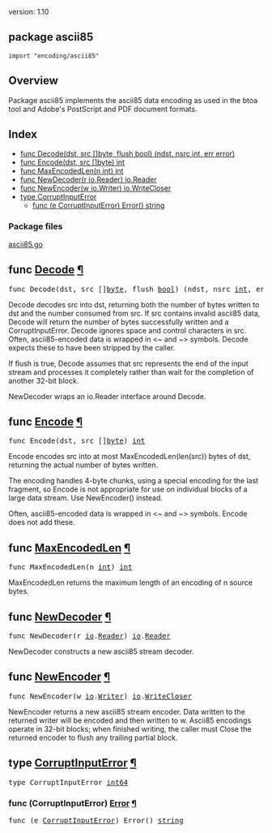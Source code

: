 version: 1.10
## package ascii85

  `import "encoding/ascii85"`

## Overview

Package ascii85 implements the ascii85 data encoding as used in the btoa tool
and Adobe's PostScript and PDF document formats.

## Index

- [func Decode(dst, src []byte, flush bool) (ndst, nsrc int, err error)](#Decode)
- [func Encode(dst, src []byte) int](#Encode)
- [func MaxEncodedLen(n int) int](#MaxEncodedLen)
- [func NewDecoder(r io.Reader) io.Reader](#NewDecoder)
- [func NewEncoder(w io.Writer) io.WriteCloser](#NewEncoder)
- [type CorruptInputError](#CorruptInputError)
  - [func (e CorruptInputError) Error() string](#CorruptInputError.Error)

### Package files
 [ascii85.go](//github.com/golang/go/blob/2ea7d3461bb41d0ae12b56ee52d43314bcdb97f9/src/encoding/ascii85/ascii85.go)

<h2 id="Decode">func <a href="//github.com/golang/go/blob/2ea7d3461bb41d0ae12b56ee52d43314bcdb97f9/src/encoding/ascii85/ascii85.go#L179">Decode</a>
    <a href="#Decode">¶</a></h2>
<pre>func Decode(dst, src []<a href="/builtin/#byte">byte</a>, flush <a href="/builtin/#bool">bool</a>) (ndst, nsrc <a href="/builtin/#int">int</a>, err <a href="/builtin/#error">error</a>)</pre>

Decode decodes src into dst, returning both the number of bytes written to dst
and the number consumed from src. If src contains invalid ascii85 data, Decode
will return the number of bytes successfully written and a CorruptInputError.
Decode ignores space and control characters in src. Often, ascii85-encoded data
is wrapped in <~ and ~> symbols. Decode expects these to have been stripped by
the caller.

If flush is true, Decode assumes that src represents the end of the input stream
and processes it completely rather than wait for the completion of another
32-bit block.

NewDecoder wraps an io.Reader interface around Decode.

<h2 id="Encode">func <a href="//github.com/golang/go/blob/2ea7d3461bb41d0ae12b56ee52d43314bcdb97f9/src/encoding/ascii85/ascii85.go#L17">Encode</a>
    <a href="#Encode">¶</a></h2>
<pre>func Encode(dst, src []<a href="/builtin/#byte">byte</a>) <a href="/builtin/#int">int</a></pre>

Encode encodes src into at most MaxEncodedLen(len(src)) bytes of dst, returning
the actual number of bytes written.

The encoding handles 4-byte chunks, using a special encoding for the last
fragment, so Encode is not appropriate for use on individual blocks of a large
data stream. Use NewEncoder() instead.

Often, ascii85-encoded data is wrapped in <~ and ~> symbols. Encode does not add
these.

<h2 id="MaxEncodedLen">func <a href="//github.com/golang/go/blob/2ea7d3461bb41d0ae12b56ee52d43314bcdb97f9/src/encoding/ascii85/ascii85.go#L76">MaxEncodedLen</a>
    <a href="#MaxEncodedLen">¶</a></h2>
<pre>func MaxEncodedLen(n <a href="/builtin/#int">int</a>) <a href="/builtin/#int">int</a></pre>

MaxEncodedLen returns the maximum length of an encoding of n source bytes.

<h2 id="NewDecoder">func <a href="//github.com/golang/go/blob/2ea7d3461bb41d0ae12b56ee52d43314bcdb97f9/src/encoding/ascii85/ascii85.go#L236">NewDecoder</a>
    <a href="#NewDecoder">¶</a></h2>
<pre>func NewDecoder(r <a href="/io/">io</a>.<a href="/io/#Reader">Reader</a>) <a href="/io/">io</a>.<a href="/io/#Reader">Reader</a></pre>

NewDecoder constructs a new ascii85 stream decoder.

<h2 id="NewEncoder">func <a href="//github.com/golang/go/blob/2ea7d3461bb41d0ae12b56ee52d43314bcdb97f9/src/encoding/ascii85/ascii85.go#L83">NewEncoder</a>
    <a href="#NewEncoder">¶</a></h2>
<pre>func NewEncoder(w <a href="/io/">io</a>.<a href="/io/#Writer">Writer</a>) <a href="/io/">io</a>.<a href="/io/#WriteCloser">WriteCloser</a></pre>

NewEncoder returns a new ascii85 stream encoder. Data written to the returned
writer will be encoded and then written to w. Ascii85 encodings operate in
32-bit blocks; when finished writing, the caller must Close the returned encoder
to flush any trailing partial block.

<h2 id="CorruptInputError">type <a href="//github.com/golang/go/blob/2ea7d3461bb41d0ae12b56ee52d43314bcdb97f9/src/encoding/ascii85/ascii85.go#L159">CorruptInputError</a>
    <a href="#CorruptInputError">¶</a></h2>
<pre>type CorruptInputError <a href="/builtin/#int64">int64</a></pre>


<h3 id="CorruptInputError.Error">func (CorruptInputError) <a href="//github.com/golang/go/blob/2ea7d3461bb41d0ae12b56ee52d43314bcdb97f9/src/encoding/ascii85/ascii85.go#L161">Error</a>
    <a href="#CorruptInputError.Error">¶</a></h3>
<pre>func (e <a href="#CorruptInputError">CorruptInputError</a>) Error() <a href="/builtin/#string">string</a></pre>



